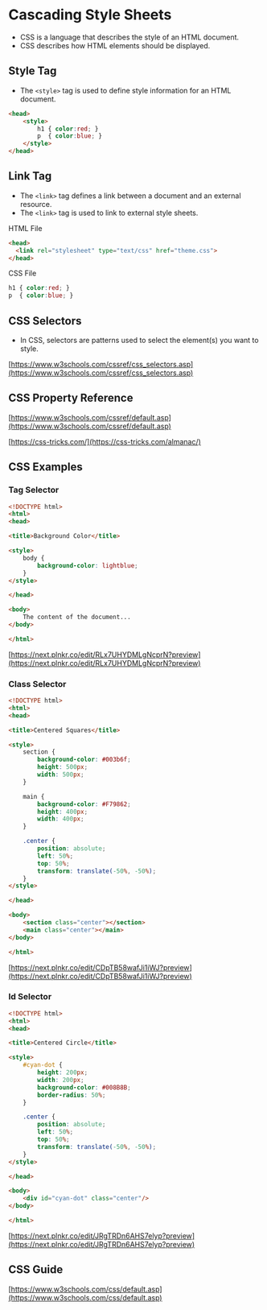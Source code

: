 # Cascading Style Sheets

* CSS is a language that describes the style of an HTML document.
* CSS describes how HTML elements should be displayed.

## Style Tag

* The `<style>` tag is used to define style information for an HTML document.

```html
<head>
    <style>
        h1 { color:red; }
        p  { color:blue; }
    </style>
</head>
```

## Link Tag

* The `<link>` tag defines a link between a document and an external resource.
* The `<link>` tag is used to link to external style sheets.

HTML File

```html
<head>
  <link rel="stylesheet" type="text/css" href="theme.css">
</head>
```

CSS File

```css
h1 { color:red; }
p  { color:blue; }
```

## CSS Selectors

* In CSS, selectors are patterns used to select the element(s) you want to style.

[https://www.w3schools.com/cssref/css_selectors.asp](https://www.w3schools.com/cssref/css_selectors.asp)

## CSS Property Reference

[https://www.w3schools.com/cssref/default.asp](https://www.w3schools.com/cssref/default.asp)

[https://css-tricks.com/](https://css-tricks.com/almanac/)

## CSS Examples

### Tag Selector

```html
<!DOCTYPE html>
<html>
<head>

<title>Background Color</title>

<style>
    body {
        background-color: lightblue;
    }
</style>

</head>

<body>
    The content of the document...
</body>

</html>
```

[https://next.plnkr.co/edit/RLx7UHYDMLgNcprN?preview](https://next.plnkr.co/edit/RLx7UHYDMLgNcprN?preview)

### Class Selector

```html
<!DOCTYPE html>
<html>
<head>

<title>Centered Squares</title>

<style>
    section {
        background-color: #003b6f;
        height: 500px;
        width: 500px;
    }

    main {
        background-color: #F79862;
        height: 400px;
        width: 400px;
    }

    .center {
        position: absolute;
        left: 50%;
        top: 50%;
        transform: translate(-50%, -50%);
    }
</style>

</head>

<body>
    <section class="center"></section>
    <main class="center"></main>
</body>

</html>
```

[https://next.plnkr.co/edit/CDpTB58wafJi1iWJ?preview](https://next.plnkr.co/edit/CDpTB58wafJi1iWJ?preview)

### Id Selector

```html
<!DOCTYPE html>
<html>
<head>

<title>Centered Circle</title>

<style>
    #cyan-dot {
        height: 200px;
        width: 200px;
        background-color: #008B8B;
        border-radius: 50%;
    }

    .center {
        position: absolute;
        left: 50%;
        top: 50%;
        transform: translate(-50%, -50%);
    }
</style>

</head>

<body>
    <div id="cyan-dot" class="center"/>
</body>

</html>
```

[https://next.plnkr.co/edit/JRgTRDn6AHS7elyp?preview](https://next.plnkr.co/edit/JRgTRDn6AHS7elyp?preview)

## CSS Guide

[https://www.w3schools.com/css/default.asp](https://www.w3schools.com/css/default.asp)
